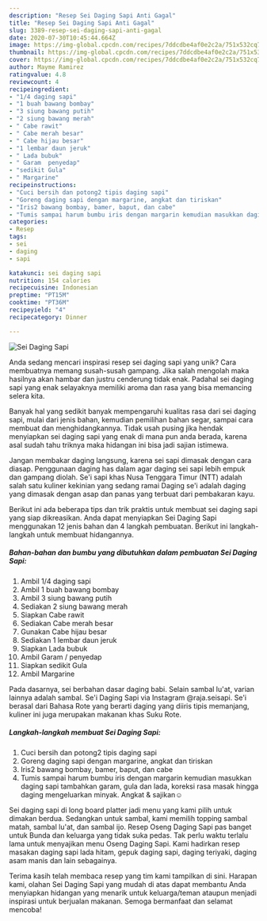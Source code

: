 ```yaml
---
description: "Resep Sei Daging Sapi Anti Gagal"
title: "Resep Sei Daging Sapi Anti Gagal"
slug: 3389-resep-sei-daging-sapi-anti-gagal
date: 2020-07-30T10:45:44.664Z
image: https://img-global.cpcdn.com/recipes/7ddcdbe4af0e2c2a/751x532cq70/sei-daging-sapi-foto-resep-utama.jpg
thumbnail: https://img-global.cpcdn.com/recipes/7ddcdbe4af0e2c2a/751x532cq70/sei-daging-sapi-foto-resep-utama.jpg
cover: https://img-global.cpcdn.com/recipes/7ddcdbe4af0e2c2a/751x532cq70/sei-daging-sapi-foto-resep-utama.jpg
author: Mayme Ramirez
ratingvalue: 4.8
reviewcount: 4
recipeingredient:
- "1/4 daging sapi"
- "1 buah bawang bombay"
- "3 siung bawang putih"
- "2 siung bawang merah"
- " Cabe rawit"
- " Cabe merah besar"
- " Cabe hijau besar"
- "1 lembar daun jeruk"
- " Lada bubuk"
- " Garam  penyedap"
- "sedikit Gula"
- " Margarine"
recipeinstructions:
- "Cuci bersih dan potong2 tipis daging sapi"
- "Goreng daging sapi dengan margarine, angkat dan tiriskan"
- "Iris2 bawang bombay, bamer, baput, dan cabe"
- "Tumis sampai harum bumbu iris dengan margarin kemudian masukkan daging sapi tambahkan garam, gula dan lada, koreksi rasa masak hingga daging mengeluarkan minyak. Angkat &amp; sajikan☺"
categories:
- Resep
tags:
- sei
- daging
- sapi

katakunci: sei daging sapi 
nutrition: 154 calories
recipecuisine: Indonesian
preptime: "PT15M"
cooktime: "PT36M"
recipeyield: "4"
recipecategory: Dinner

---
```



![Sei Daging Sapi](https://img-global.cpcdn.com/recipes/7ddcdbe4af0e2c2a/751x532cq70/sei-daging-sapi-foto-resep-utama.jpg)

Anda sedang mencari inspirasi resep sei daging sapi yang unik? Cara membuatnya memang susah-susah gampang. Jika salah mengolah maka hasilnya akan hambar dan justru cenderung tidak enak. Padahal sei daging sapi yang enak selayaknya memiliki aroma dan rasa yang bisa memancing selera kita.

Banyak hal yang sedikit banyak mempengaruhi kualitas rasa dari sei daging sapi, mulai dari jenis bahan, kemudian pemilihan bahan segar, sampai cara membuat dan menghidangkannya. Tidak usah pusing jika hendak menyiapkan sei daging sapi yang enak di mana pun anda berada, karena asal sudah tahu triknya maka hidangan ini bisa jadi sajian istimewa.

Jangan membakar daging langsung, karena sei sapi dimasak dengan cara diasap. Penggunaan daging has dalam agar daging sei sapi lebih empuk dan gampang diolah. Se&#39;i sapi khas Nusa Tenggara Timur (NTT) adalah salah satu kuliner kekinian yang sedang ramai Daging se&#39;i adalah daging yang dimasak dengan asap dan panas yang terbuat dari pembakaran kayu.


Berikut ini ada beberapa tips dan trik praktis untuk membuat sei daging sapi yang siap dikreasikan. Anda dapat menyiapkan Sei Daging Sapi menggunakan 12 jenis bahan dan 4 langkah pembuatan. Berikut ini langkah-langkah untuk membuat hidangannya.

<!--inarticleads1-->

##### Bahan-bahan dan bumbu yang dibutuhkan dalam pembuatan Sei Daging Sapi:

1. Ambil 1/4 daging sapi
1. Ambil 1 buah bawang bombay
1. Ambil 3 siung bawang putih
1. Sediakan 2 siung bawang merah
1. Siapkan  Cabe rawit
1. Sediakan  Cabe merah besar
1. Gunakan  Cabe hijau besar
1. Sediakan 1 lembar daun jeruk
1. Siapkan  Lada bubuk
1. Ambil  Garam / penyedap
1. Siapkan sedikit Gula
1. Ambil  Margarine


Pada dasarnya, sei berbahan dasar daging babi. Selain sambal lu&#39;at, varian lainnya adalah sambal. Se&#39;i Daging Sapi via Instagram @raja.seisapi. Se&#39;i berasal dari Bahasa Rote yang berarti daging yang diiris tipis memanjang, kuliner ini juga merupakan makanan khas Suku Rote. 

<!--inarticleads2-->

##### Langkah-langkah membuat Sei Daging Sapi:

1. Cuci bersih dan potong2 tipis daging sapi
1. Goreng daging sapi dengan margarine, angkat dan tiriskan
1. Iris2 bawang bombay, bamer, baput, dan cabe
1. Tumis sampai harum bumbu iris dengan margarin kemudian masukkan daging sapi tambahkan garam, gula dan lada, koreksi rasa masak hingga daging mengeluarkan minyak. Angkat &amp; sajikan☺


Sei daging sapi di long board platter jadi menu yang kami pilih untuk dimakan berdua. Sedangkan untuk sambal, kami memilih topping sambal matah, sambal lu&#39;at, dan sambal ijo. Resep Oseng Daging Sapi pas banget untuk Bunda dan keluarga yang tidak suka pedas. Tak perlu waktu terlalu lama untuk menyajikan menu Oseng Daging Sapi. Kami hadirkan resep masakan daging sapi lada hitam, gepuk daging sapi, daging teriyaki, daging asam manis dan lain sebagainya. 

Terima kasih telah membaca resep yang tim kami tampilkan di sini. Harapan kami, olahan Sei Daging Sapi yang mudah di atas dapat membantu Anda menyiapkan hidangan yang menarik untuk keluarga/teman ataupun menjadi inspirasi untuk berjualan makanan. Semoga bermanfaat dan selamat mencoba!
